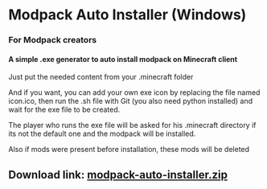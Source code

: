 # Modpack Auto Installer (Windows)
### For Modpack creators
#### A simple .exe generator to auto install modpack on Minecraft client

Just put the needed content from your .minecraft folder

And if you want, you can add your own exe icon by replacing the file named icon.ico, then run the .sh file with Git (you also need python installed) and wait for the exe file to be created.

The player who runs the exe file will be asked for his .minecraft directory if its not the default one and the modpack will be installed.

Also if mods were present before installation, these mods will be deleted

## Download link: [modpack-auto-installer.zip](https://github.com/La-Fougere/modpack-auto-installer/releases/download/modpack-auto-installer/modpack-auto-installer.zip)
